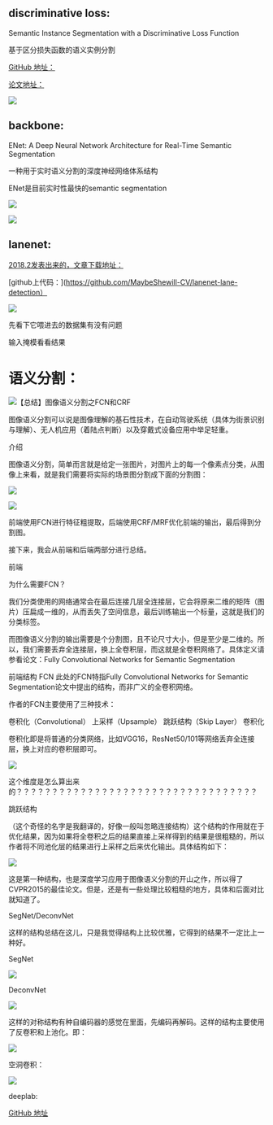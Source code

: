 discriminative loss:
----

Semantic Instance Segmentation with a Discriminative Loss Function

基于区分损失函数的语义实例分割

[GitHub 地址：](https://github.com/DavyNeven/fastSceneUnderstanding)

[论文地址：](https://arxiv.org/abs/1708.02551)

![](http://5b0988e595225.cdn.sohucs.com/images/20180416/85aa5e62fbee4b8db0f502611f8cd9d6.jpeg)





backbone:
----

ENet: A Deep Neural Network Architecture for Real-Time Semantic Segmentation

一种用于实时语义分割的深度神经网络体系结构

ENet是目前实时性最快的semantic segmentation

![](https://pic3.zhimg.com/v2-b7f8d494d2777b64a999faff07effe4e_b.jpg)

![](https://pic4.zhimg.com/80/v2-870fd241940d9a8d2cb1d82537f37778_hd.jpg)


lanenet:
----

[2018.2发表出来的，文章下载地址：](https://arxiv.org/abs/1802.05591)

[github上代码：](https://github.com/MaybeShewill-CV/lanenet-lane-detection）

![](https://img-blog.csdn.net/20180608161846771)

先看下它喂进去的数据集有没有问题

输入掩模看看结果



语义分割：
============

![【总结】图像语义分割之FCN和CRF](https://zhuanlan.zhihu.com/p/22308032)

图像语义分割可以说是图像理解的基石性技术，在自动驾驶系统（具体为街景识别与理解）、无人机应用（着陆点判断）以及穿戴式设备应用中举足轻重。

介绍

图像语义分割，简单而言就是给定一张图片，对图片上的每一个像素点分类，从图像上来看，就是我们需要将实际的场景图分割成下面的分割图：

![](https://pic2.zhimg.com/80/cb5e078e5008907cb04b300369b7d621_hd.jpg)

![](https://pic4.zhimg.com/80/3adeadf2a20b0cc9cd68553a95f00552_hd.jpg)

前端使用FCN进行特征粗提取，后端使用CRF/MRF优化前端的输出，最后得到分割图。

接下来，我会从前端和后端两部分进行总结。

前端

为什么需要FCN？

我们分类使用的网络通常会在最后连接几层全连接层，它会将原来二维的矩阵（图片）压扁成一维的，从而丢失了空间信息，最后训练输出一个标量，这就是我们的分类标签。

而图像语义分割的输出需要是个分割图，且不论尺寸大小，但是至少是二维的。所以，我们需要丢弃全连接层，换上全卷积层，而这就是全卷积网络了。具体定义请参看论文：Fully Convolutional Networks for Semantic Segmentation

前端结构
FCN
此处的FCN特指Fully Convolutional Networks for Semantic Segmentation论文中提出的结构，而非广义的全卷积网络。

作者的FCN主要使用了三种技术：

卷积化（Convolutional）
上采样（Upsample）
跳跃结构（Skip Layer）
卷积化

卷积化即是将普通的分类网络，比如VGG16，ResNet50/101等网络丢弃全连接层，换上对应的卷积层即可。


![](https://pic2.zhimg.com/80/42d85c5f7ddcb3f527666b250f62f5d6_hd.jpg)

这个维度是怎么算出来的？？？？？？？？？？？？？？？？？？？？？？？？？？？？？？？？？？



跳跃结构

（这个奇怪的名字是我翻译的，好像一般叫忽略连接结构）这个结构的作用就在于优化结果，因为如果将全卷积之后的结果直接上采样得到的结果是很粗糙的，所以作者将不同池化层的结果进行上采样之后来优化输出。具体结构如下：

![](https://pic1.zhimg.com/80/ccb6dd0a7f207134ae7690974c3e88a5_hd.jpg)

这是第一种结构，也是深度学习应用于图像语义分割的开山之作，所以得了CVPR2015的最佳论文。但是，还是有一些处理比较粗糙的地方，具体和后面对比就知道了。

SegNet/DeconvNet

这样的结构总结在这儿，只是我觉得结构上比较优雅，它得到的结果不一定比上一种好。

SegNet

![](https://pic1.zhimg.com/80/6cab0e3643d16ccab0a1bf1909813484_hd.jpg)

DeconvNet

![](https://pic3.zhimg.com/80/99f62dbfe0e39aea5674deeaa2d8363d_hd.jpg)

这样的对称结构有种自编码器的感觉在里面，先编码再解码。这样的结构主要使用了反卷积和上池化。即：

![](https://pic4.zhimg.com/80/c18522f52e930a3f83748a73a829f0ad_hd.jpg)

空洞卷积：

![](https://pic4.zhimg.com/80/766fc04b86b72f7e09d8f8ff6cb648e2_hd.jpg)

deeplab:

[](https://baijiahao.baidu.com/s?id=1595995875370065359&wfr=spider&for=pc)

[GitHub 地址](：https://github.com/sthalles/deeplab_v3)

![]()
![]()


